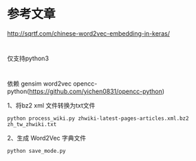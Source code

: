 
# 参考文章
http://sqrtf.com/chinese-word2vec-embedding-in-keras/

#
仅支持python3
#
依赖 gensim word2vec opencc-python(https://github.com/yichen0831/opencc-python)


1、将bz2 xml 文件转换为txt文件
~~~shell
python process_wiki.py zhwiki-latest-pages-articles.xml.bz2 zh_tw_zhwiki.txt
~~~
2、生成 Word2Vec 字典文件
~~~shell
python save_mode.py
~~~